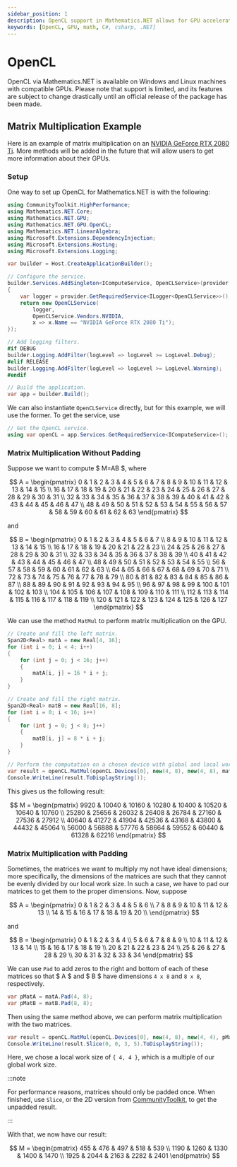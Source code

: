```yaml
---
sidebar_position: 1
description: OpenCL support in Mathematics.NET allows for GPU acceleration on compatible devices.
keywords: [OpenCL, GPU, math, C#, csharp, .NET]
---
```


# OpenCL

OpenCL via Mathematics.NET is available on Windows and Linux machines with compatible GPUs. Please note that support is limited, and its features are subject to change drastically until an official release of the package has been made.

## Matrix Multiplication Example

Here is an example of matrix multiplication on an [NVIDIA GeForce RTX 2080 Ti](https://compubench.com/device.jsp?benchmark=compu20d&os=Windows&api=cl&D=NVIDIA+GeForce+RTX+2080+Ti&testgroup=info). More methods will be added in the future that will allow users to get more information about their GPUs.

### Setup

One way to set up OpenCL for Mathematics.NET is with the following:

```csharp
using CommunityToolkit.HighPerformance;
using Mathematics.NET.Core;
using Mathematics.NET.GPU;
using Mathematics.NET.GPU.OpenCL;
using Mathematics.NET.LinearAlgebra;
using Microsoft.Extensions.DependencyInjection;
using Microsoft.Extensions.Hosting;
using Microsoft.Extensions.Logging;

var builder = Host.CreateApplicationBuilder();

// Configure the service.
builder.Services.AddSingleton<IComputeService, OpenCLService>(provider =>
{
    var logger = provider.GetRequiredService<ILogger<OpenCLService>>();
    return new OpenCLService(
        logger,
        OpenCLService.Vendors.NVIDIA,
        x => x.Name == "NVIDIA GeForce RTX 2080 Ti");
});

// Add logging filters.
#if DEBUG
builder.Logging.AddFilter(logLevel => logLevel >= LogLevel.Debug);
#elif RELEASE
builder.Logging.AddFilter(logLevel => logLevel >= LogLevel.Warning);
#endif

// Build the application.
var app = builder.Build();
```

We can also instantiate `OpenCLService` directly, but for this example, we will use the former. To get the service, use

```csharp
// Get the OpenCL service.
using var openCL = app.Services.GetRequiredService<IComputeService>();
```

### Matrix Multiplication Without Padding

Suppose we want to compute $ M=AB $, where

$$
A = \begin{pmatrix}
      0  & 1  & 2  & 3  & 4  & 5  & 6  & 7  & 8  & 9  & 10 & 11 & 12 & 13 & 14 & 15 \\
      16 & 17 & 18 & 19 & 20 & 21 & 22 & 23 & 24 & 25 & 26 & 27 & 28 & 29 & 30 & 31 \\
      32 & 33 & 34 & 35 & 36 & 37 & 38 & 39 & 40 & 41 & 42 & 43 & 44 & 45 & 46 & 47 \\
      48 & 49 & 50 & 51 & 52 & 53 & 54 & 55 & 56 & 57 & 58 & 59 & 60 & 61 & 62 & 63
    \end{pmatrix}
$$

and

$$
B = \begin{pmatrix}
      0   & 1   & 2   & 3   & 4   & 5   & 6   & 7   \\
      8   & 9   & 10  & 11  & 12  & 13  & 14  & 15  \\
      16  & 17  & 18  & 19  & 20  & 21  & 22  & 23  \\
      24  & 25  & 26  & 27  & 28  & 29  & 30  & 31  \\
      32  & 33  & 34  & 35  & 36  & 37  & 38  & 39  \\
      40  & 41  & 42  & 43  & 44  & 45  & 46  & 47  \\
      48  & 49  & 50  & 51  & 52  & 53  & 54  & 55  \\
      56  & 57  & 58  & 59  & 60  & 61  & 62  & 63  \\
      64  & 65  & 66  & 67  & 68  & 69  & 70  & 71  \\
      72  & 73  & 74  & 75  & 76  & 77  & 78  & 79  \\
      80  & 81  & 82  & 83  & 84  & 85  & 86  & 87  \\
      88  & 89  & 90  & 91  & 92  & 93  & 94  & 95  \\
      96  & 97  & 98  & 99  & 100 & 101 & 102 & 103 \\
      104 & 105 & 106 & 107 & 108 & 109 & 110 & 111 \\
      112 & 113 & 114 & 115 & 116 & 117 & 118 & 119 \\
      120 & 121 & 122 & 123 & 124 & 125 & 126 & 127
    \end{pmatrix}
$$

We can use the method `MatMul` to perform matrix multiplication on the GPU.

```csharp
// Create and fill the left matrix.
Span2D<Real> matA = new Real[4, 16];
for (int i = 0; i < 4; i++)
{
    for (int j = 0; j < 16; j++)
    {
        matA[i, j] = 16 * i + j;
    }
}

// Create and fill the right matrix.
Span2D<Real> matB = new Real[16, 8];
for (int i = 0; i < 16; i++)
{
    for (int j = 0; j < 8; j++)
    {
        matB[i, j] = 8 * i + j;
    }
}

// Perform the computation on a chosen device with global and local work sizes of { 4, 8 }.
var result = openCL.MatMul(openCL.Devices[0], new(4, 8), new(4, 8), matA, matB);
Console.WriteLine(result.ToDisplayString());
```

This gives us the following result:

$$
M = \begin{pmatrix}
      9920  & 10040 & 10160 & 10280 & 10400 & 10520 & 10640 & 10760 \\
      25280 & 25656 & 26032 & 26408 & 26784 & 27160 & 27536 & 27912 \\
      40640 & 41272 & 41904 & 42536 & 43168 & 43800 & 44432 & 45064 \\
      56000 & 56888 & 57776 & 58664 & 59552 & 60440 & 61328 & 62216
    \end{pmatrix}
$$

### Matrix Multiplication with Padding

Sometimes, the matrices we want to multiply my not have ideal dimensions; more specifically, the dimensions of the matrices are such that they cannot be evenly divided by our local work size. In such a case, we have to pad our matrices to get them to the proper dimensions. Now, suppose

$$
A = \begin{pmatrix}
      0  & 1  & 2  & 3  & 4  & 5  & 6  \\
      7  & 8  & 9  & 10 & 11 & 12 & 13 \\
      14 & 15 & 16 & 17 & 18 & 19 & 20 \\
    \end{pmatrix}
$$

and

$$
B = \begin{pmatrix}
      0  & 1  & 2  & 3  & 4  \\
      5  & 6  & 7  & 8  & 9  \\
      10 & 11 & 12 & 13 & 14 \\
      15 & 16 & 17 & 18 & 19 \\
      20 & 21 & 22 & 23 & 24 \\
      25 & 26 & 27 & 28 & 29 \\
      30 & 31 & 32 & 33 & 34
    \end{pmatrix}
$$

We can use `Pad` to add zeros to the right and bottom of each of these matrices so that $ A $ and $ B $ have dimensions `4 x 8` and `8 x 8`, respectively.

```csharp
var pMatA = matA.Pad(4, 8);
var pMatB = matB.Pad(8, 8);
```

Then using the same method above, we can perform matrix multiplication with the two matrices.

```csharp
var result = openCL.MatMul(openCL.Devices[0], new(4, 8), new(4, 4), pMatA, pMatB);
Console.WriteLine(result.Slice(0, 0, 3, 5).ToDisplayString());
```

Here, we chose a local work size of `{ 4, 4 }`, which is a multiple of our global work size.

:::note

For performance reasons, matrices should only be padded once. When finished, use `Slice`, or the 2D version from [CommunityToolkit](https://learn.microsoft.com/en-us/dotnet/api/microsoft.toolkit.highperformance.span2d-1.slice), to get the unpadded result.

:::

With that, we now have our result:

$$
M = \begin{pmatrix}
      455  & 476  & 497  & 518  & 539  \\
      1190 & 1260 & 1330 & 1400 & 1470 \\
      1925 & 2044 & 2163 & 2282 & 2401
    \end{pmatrix}
$$
